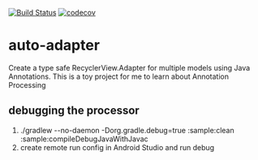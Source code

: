 [![Build Status](https://travis-ci.org/renard314/auto-adapter.svg?branch=master)](https://travis-ci.org/renard314/auto-adapter) [![codecov](https://codecov.io/gh/renard314/auto-adapter/branch/master/graph/badge.svg)](https://codecov.io/gh/renard314/auto-adapter)

# auto-adapter
Create a type safe RecyclerView.Adapter for multiple models using Java Annotations. This is a toy project for me to learn about Annotation Processing

## debugging the processor
1. ./gradlew --no-daemon -Dorg.gradle.debug=true :sample:clean :sample:compileDebugJavaWithJavac
2. create remote run config in Android Studio and run debug
